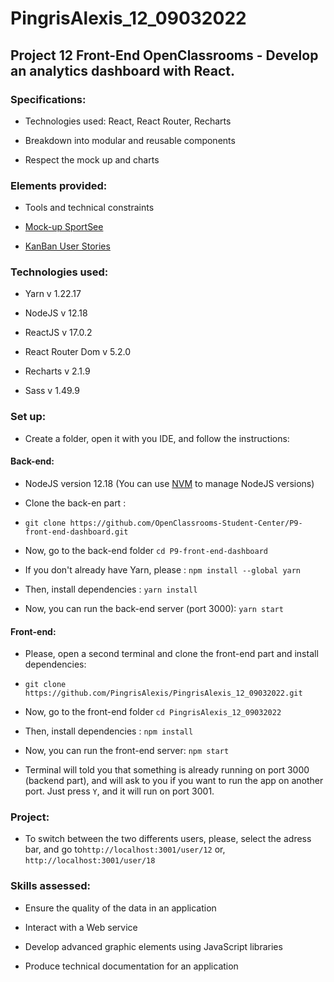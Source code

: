 # PingrisAlexis_12_09032022

## Project 12 Front-End OpenClassrooms - Develop an analytics dashboard with React.

### Specifications:

- Technologies used: React, React Router, Recharts

- Breakdown into modular and reusable components
 
- Respect the mock up and charts

### Elements provided:

 - Tools and technical constraints

 - [Mock-up SportSee](https://www.figma.com/file/BMomGVZqLZb811mDMShpLu/UI-design-Sportify-FR?node-id=0%3A1)

 - [KanBan User Stories](https://www.notion.so/openclassrooms/Copy-of-Dev4U-projet-Learn-Home-6686aa4b5f44417881a4884c9af5669e)

### Technologies used:

- Yarn v 1.22.17

- NodeJS v 12.18

- ReactJS v 17.0.2

- React Router Dom v 5.2.0

- Recharts v 2.1.9

- Sass v 1.49.9

### Set up:

- Create a folder, open it with you IDE, and follow the instructions:

#### Back-end:

- NodeJS version 12.18 (You can use [NVM](https://github.com/nvm-sh/nvm) to manage NodeJS versions)

- Clone the back-en part :

- `git clone https://github.com/OpenClassrooms-Student-Center/P9-front-end-dashboard.git`

- Now, go to the back-end folder `cd P9-front-end-dashboard`
  
- If you don't already have Yarn, please : `npm install --global yarn`

- Then, install dependencies : `yarn install`

- Now, you can run the back-end server (port 3000):  `yarn start`

#### Front-end:

- Please, open a second terminal and clone the front-end part and install dependencies:

- `git clone https://github.com/PingrisAlexis/PingrisAlexis_12_09032022.git`

- Now, go to the front-end folder `cd PingrisAlexis_12_09032022`

- Then, install dependencies : `npm install`

- Now, you can run the front-end server:  `npm start`

- Terminal will told you that something is already running on port 3000 (backend part),
and will ask to you if you want to run the app on another port. Just press `Y`, and it will run on port 3001.

### Project:

- To switch between the two differents users, please, select the adress bar, and go to`http://localhost:3001/user/12` or, `http://localhost:3001/user/18` 

### Skills assessed:

 - Ensure the quality of the data in an application
 
 - Interact with a Web service
  
 - Develop advanced graphic elements using JavaScript libraries
  
 - Produce technical documentation for an application